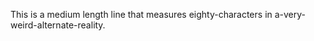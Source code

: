 This  is  a  medium  length  line  that  measures eighty-characters in a-very-weird-alternate-reality.
